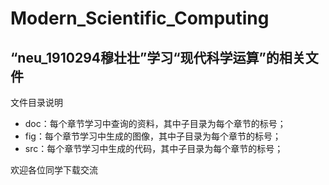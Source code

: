 # Modern_Scientific_Computing
## “neu_1910294穆壮壮”学习“现代科学运算”的相关文件
文件目录说明
<ul>
    <li>doc：每个章节学习中查询的资料，其中子目录为每个章节的标号；</li>
    <li>fig：每个章节学习中生成的图像，其中子目录为每个章节的标号；</li>
    <li>src：每个章节学习中生成的代码，其中子目录为每个章节的标号；</li>
</ul>
欢迎各位同学下载交流
